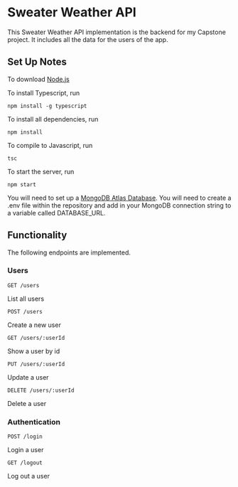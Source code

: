 # Sweater Weather API
This Sweater Weather API implementation is the backend for my Capstone project. It includes all the data for the users of the app.

## Set Up Notes

To download [Node.js](https://nodejs.org/en/download/)

To install Typescript, run
```
npm install -g typescript
```

To install all dependencies, run
```
npm install
```
To compile to Javascript, run
```
tsc
```
To start the server, run 
```
npm start
```

You will need to set up a [MongoDB Atlas Database].
You will need to create a .env file within the repository and add in your MongoDB connection string to a variable called DATABASE_URL.

[MongoDB Atlas Database]: https://docs.atlas.mongodb.com/getting-started/

## Functionality 

The following endpoints are implemented.

### Users

```
GET /users
```
List all users

```
POST /users
```
Create a new user

```
GET /users/:userId
```
Show a user by id

```
PUT /users/:userId
```
Update a user

```
DELETE /users/:userId
```
Delete a user

### Authentication

```
POST /login
```
Login a user

```
GET /logout
```
Log out a user